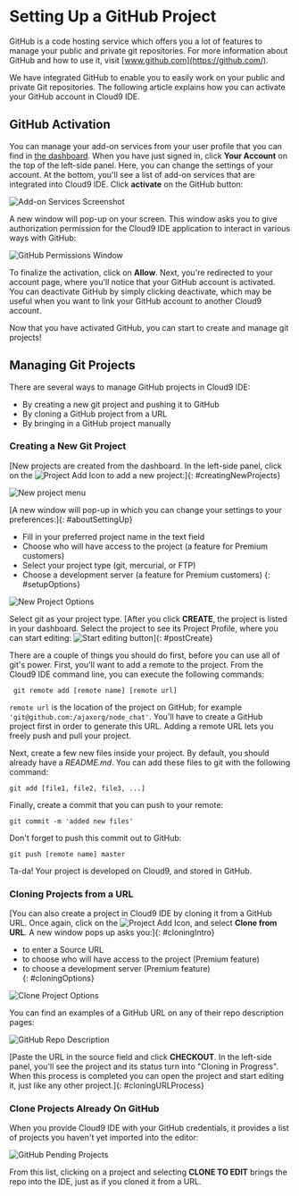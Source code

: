 # Setting Up a GitHub Project

GitHub is a code hosting service which offers you a lot of features to manage your public and private git repositories. For more information about GitHub and how to use it, visit [www.github.com](https://github.com/).

We have integrated GitHub to enable you to easily work on your public and private Git repositories. The following article explains how you can activate your GitHub account in Cloud9 IDE.

## GitHub Activation

You can manage your add-on services from your user profile that you can find in [the dashboard](./dashboard.html). When you have just signed in, click **Your Account** on the top of the left-side panel. Here, you can change the settings of your account. At the bottom, you'll see a list of add-on services that are integrated into Cloud9 IDE. Click **activate** on the GitHub button:

![Add-on Services Screenshot](./images/addonServices.png)

A new window will pop-up on your screen. This window asks you to give authorization permission for the Cloud9 IDE application to interact in various ways with GitHub:

![GitHub Permissions Window](./images/githubAuthorization.png)

To finalize the activation, click on **Allow**. Next, you're redirected to your account page, where you'll notice that your GitHub account is activated. You can deactivate GitHub by simply clicking deactivate, which may be useful when you want to link your GitHub account to another Cloud9 account.

Now that you have activated GitHub, you can start to create and manage git projects!

## Managing Git Projects

There are several ways to manage GitHub projects in Cloud9 IDE:

* By creating a new git project and pushing it to GitHub
* By cloning a GitHub project from a URL
* By bringing in a GitHub project manually

### Creating a New Git Project

[New projects are created from the dashboard. In the left-side panel, click on the ![Project Add Icon](./icons/workspacePlusIcon.png) to add a new project:]{: #creatingNewProjects}

![New project menu](./images/newWorkspace.png)

[A new window will pop-up in which you can change your settings to your preferences:]{: #aboutSettingUp}

* Fill in your preferred project name in the text field
* Choose who will have access to the project (a feature for Premium customers)
* Select your project type (git, mercurial, or FTP)
* Choose a development server (a feature for Premium customers)
{: #setupOptions}

![New Project Options](./images/createNewWorkspaceOptions.png)

Select git as your project type. [After you click **CREATE**, the project is listed in your dashboard. Select the project to see its Project Profile, where you can start editing: ![Start editing button](./icons/startEditing.png)]{: #postCreate}

There are a couple of things you should do first, before you can use all of git's power. First, you'll want to add a remote to the project. From the Cloud9 IDE command line, you can execute the following commands: 

     git remote add [remote name] [remote url]

`remote url` is the location of the project on GitHub; for example `'git@github.com:/ajaxorg/node_chat'`. You'll have to create a GitHub project first in order to generate this URL. Adding a remote URL lets you freely push and pull your project.

Next, create a few new files inside your project. By default, you should already have a _README.md_. You can add these files to git with the following command:

    git add [file1, file2, file3, ...]

Finally, create a commit that you can push to your remote:

    git commit -m 'added new files'
   
Don't forget to push this commit out to GitHub: 

    git push [remote name] master

Ta-da! Your project is developed on Cloud9, and stored in GitHub.

### Cloning Projects from a URL

[You can also create a project in Cloud9 IDE by cloning it from a GitHub URL. Once again, click on the ![Project Add Icon](./icons/workspacePlusIcon.png), and select **Clone from URL**. A new window pops up asks you:]{: #cloningIntro}

* to enter a Source URL
* to choose who will have access to the project (Premium feature)  
* to choose a development server (Premium feature)  
{: #cloningOptions}

![Clone Project Options](./images/cloneWorkspaceOptions.png)

You can find an examples of a GitHub URL on any of their repo description pages:

![GitHub Repo Description](./images/githubProjectURL.png)

[Paste the URL in the source field and click **CHECKOUT**. In the left-side panel, you'll see the project and its status turn into "Cloning in Progress". When this process is completed you can open the project and start editing it, just like any other project.]{: #cloningURLProcess}

### Clone Projects Already On GitHub

When you provide Cloud9 IDE with your GitHub credentials, it provides a list of projects you haven't yet imported into the editor:

![GitHub Pending Projects](./images/githubPendingWorkspaces.png)

From this list, clicking on a project and selecting **CLONE TO EDIT** brings the repo into the IDE, just as if you cloned it from a URL.